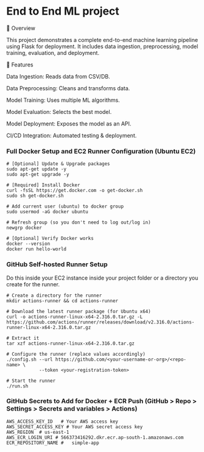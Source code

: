 # End to End ML project 
📌 Overview

This project demonstrates a complete end-to-end machine learning pipeline using Flask for deployment. It includes data ingestion, preprocessing, model training, evaluation, and deployment.

🚀 Features

Data Ingestion: Reads data from CSV/DB.

Data Preprocessing: Cleans and transforms data.

Model Training: Uses multiple ML algorithms.

Model Evaluation: Selects the best model.

Model Deployment: Exposes the model as an API.

CI/CD Integration: Automated testing & deployment.


###  Full Docker Setup and EC2 Runner Configuration (Ubuntu EC2)
```shell
# [Optional] Update & Upgrade packages
sudo apt-get update -y
sudo apt-get upgrade -y

# [Required] Install Docker
curl -fsSL https://get.docker.com -o get-docker.sh
sudo sh get-docker.sh

# Add current user (ubuntu) to docker group
sudo usermod -aG docker ubuntu

# Refresh group (so you don't need to log out/log in)
newgrp docker

# [Optional] Verify Docker works
docker --version
docker run hello-world

```
### GitHub Self-hosted Runner Setup
 Do this inside your EC2 instance inside your project folder or a directory you create for the runner.
 
```shell
# Create a directory for the runner
mkdir actions-runner && cd actions-runner

# Download the latest runner package (for Ubuntu x64)
curl -o actions-runner-linux-x64-2.316.0.tar.gz -L https://github.com/actions/runner/releases/download/v2.316.0/actions-runner-linux-x64-2.316.0.tar.gz

# Extract it
tar xzf actions-runner-linux-x64-2.316.0.tar.gz

# Configure the runner (replace values accordingly)
./config.sh --url https://github.com/<your-username-or-org>/<repo-name> \
            --token <your-registration-token>

# Start the runner
./run.sh

```
###  GitHub Secrets to Add for Docker + ECR Push (GitHub > Repo > Settings > Secrets and variables > Actions)
```
AWS_ACCESS_KEY_ID	# Your AWS access key
AWS_SECRET_ACCESS_KEY #	Your AWS secret access key
AWS_REGION	# us-east-1
AWS_ECR_LOGIN_URI #	566373416292.dkr.ecr.ap-south-1.amazonaws.com
ECR_REPOSITORY_NAME #	simple-app
```